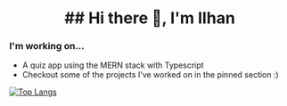 <h1 align="center"> ## Hi there 👋, I'm Ilhan </h1>

### I'm working on...

- A quiz app using the MERN stack with Typescript
- Checkout some of the projects I've worked on in the pinned section :) 


[![Top Langs](https://github-readme-stats.vercel.app/api/top-langs/?username=Illy-hans&layout=donut&theme=transparent&hide=css)](https://github.com/Illy-hans/github-readme-stats)
